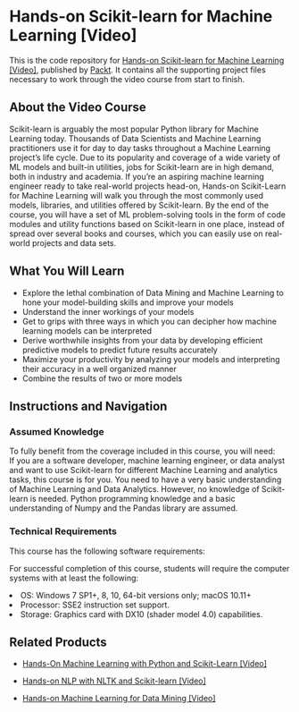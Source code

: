# Hands-on Scikit-learn for Machine Learning [Video]
This is the code repository for [Hands-on Scikit-learn for Machine Learning [Video]](https://www.packtpub.com/big-data-and-business-intelligence/hands-scikit-learn-machine-learning-video?utm_source=github&utm_medium=repository&utm_campaign=9781789137132), published by [Packt](https://www.packtpub.com/?utm_source=github). It contains all the supporting project files necessary to work through the video course from start to finish.
## About the Video Course
Scikit-learn is arguably the most popular Python library for Machine Learning today. Thousands of Data Scientists and Machine Learning practitioners use it for day to day tasks throughout a Machine Learning project’s life cycle. Due to its popularity and coverage of a wide variety of ML models and built-in utilities, jobs for Scikit-learn are in high demand, both in industry and academia.
If you’re an aspiring machine learning engineer ready to take real-world projects head-on, Hands-on Scikit-Learn for Machine Learning will walk you through the most commonly used models, libraries, and utilities offered by Scikit-learn.
By the end of the course, you will have a set of ML problem-solving tools in the form of code modules and utility functions based on Scikit-learn in one place, instead of spread over several books and courses, which you can easily use on real-world projects and data sets.


<H2>What You Will Learn</H2>
<DIV class=book-info-will-learn-text>
<UL>
<LI>Explore the lethal combination of Data Mining and Machine Learning to hone your model-building skills and improve your models 
<LI>Understand the inner workings of your models 
<LI>Get to grips with three ways in which you can decipher how machine learning models can be interpreted 
<LI>Derive worthwhile insights from your data by developing efficient predictive models to predict future results accurately 
<LI>Maximize your productivity by analyzing your models and interpreting their accuracy in a well organized manner 
<LI>Combine the results of two or more models </LI></UL></DIV>

## Instructions and Navigation
### Assumed Knowledge
To fully benefit from the coverage included in this course, you will need:<br/>
If you are a software developer, machine learning engineer, or data analyst and want to use Scikit-learn for different Machine Learning and analytics tasks, this course is for you. You need to have a very basic understanding of Machine Learning and Data Analytics. However, no knowledge of Scikit-learn is needed. Python programming knowledge and a basic understanding of Numpy and the Pandas library are assumed.
### Technical Requirements
This course has the following software requirements:<br/>

For successful completion of this course, students will require the computer systems with at least the following:<br/>
<LI>OS: Windows 7 SP1+, 8, 10, 64-bit versions only; macOS 10.11+
<LI>Processor: SSE2 instruction set support.
<LI>Storage: Graphics card with DX10 (shader model 4.0) capabilities.</LI>

## Related Products
* [Hands-On Machine Learning with Python and Scikit-Learn [Video]](https://www.packtpub.com/big-data-and-business-intelligence/hands-machine-learning-python-and-scikit-learn-video?utm_source=github&utm_medium=repository&utm_campaign=9781788991056)

* [Hands-on NLP with NLTK and Scikit-learn [Video]](https://www.packtpub.com/big-data-and-business-intelligence/hands-nlp-nltk-and-scikit-learn-video?utm_source=github&utm_medium=repository&utm_campaign=9781789345612)

* [Hands-on Machine Learning for Data Mining [Video]](https://www.packtpub.com/big-data-and-business-intelligence/hands-machine-learning-data-mining-video?utm_source=github&utm_medium=repository&utm_campaign=9781789342628)

